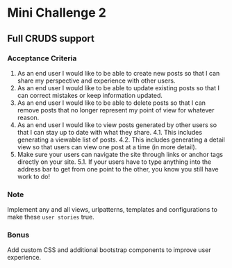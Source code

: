 # Mini Challenge 2

## Full CRUDS support

### Acceptance Criteria
1. As an end user I would like to be able to create new posts so that I can share my perspective and experience with other users.
2. As an end user I would like to be able to update existing posts so that I can correct mistakes or keep information updated.
3. As an end user I would like to be able to delete posts so that I can remove posts that no longer represent my point of view for whatever reason.
4. As an end user I would like to view posts generated by other users so that I can stay up to date with what they share.
4.1. This includes generating a viewable list of posts.
4.2. This includes generating a detail view so that users can view one post at a time (in more detail).
5. Make sure your users can navigate the site through links or anchor tags directly on your site.
5.1. If your users have to type anything into the address bar to get from one point to the other, you know you still have work to do!

### Note
Implement any and all views, urlpatterns, templates and configurations to make these `user stories` true.

### Bonus
Add custom CSS and additional bootstrap components to improve user experience.